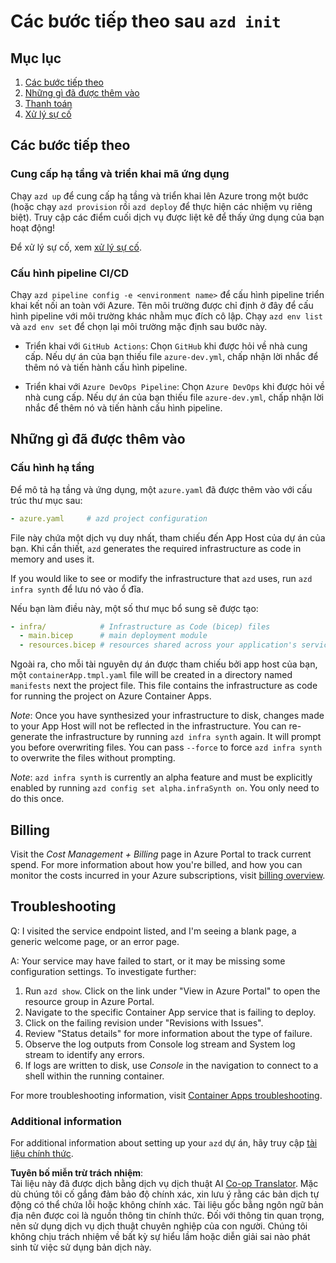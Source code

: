 <!--
CO_OP_TRANSLATOR_METADATA:
{
  "original_hash": "be745fda2aef9ee7ea772119fc6cdcf7",
  "translation_date": "2025-05-17T14:18:33+00:00",
  "source_file": "04-PracticalImplementation/samples/csharp/src/next-steps.md",
  "language_code": "vi"
}
-->
# Các bước tiếp theo sau `azd init`

## Mục lục

1. [Các bước tiếp theo](../../../../../../04-PracticalImplementation/samples/csharp/src)
2. [Những gì đã được thêm vào](../../../../../../04-PracticalImplementation/samples/csharp/src)
3. [Thanh toán](../../../../../../04-PracticalImplementation/samples/csharp/src)
4. [Xử lý sự cố](../../../../../../04-PracticalImplementation/samples/csharp/src)

## Các bước tiếp theo

### Cung cấp hạ tầng và triển khai mã ứng dụng

Chạy `azd up` để cung cấp hạ tầng và triển khai lên Azure trong một bước (hoặc chạy `azd provision` rồi `azd deploy` để thực hiện các nhiệm vụ riêng biệt). Truy cập các điểm cuối dịch vụ được liệt kê để thấy ứng dụng của bạn hoạt động!

Để xử lý sự cố, xem [xử lý sự cố](../../../../../../04-PracticalImplementation/samples/csharp/src).

### Cấu hình pipeline CI/CD

Chạy `azd pipeline config -e <environment name>` để cấu hình pipeline triển khai kết nối an toàn với Azure. Tên môi trường được chỉ định ở đây để cấu hình pipeline với môi trường khác nhằm mục đích cô lập. Chạy `azd env list` và `azd env set` để chọn lại môi trường mặc định sau bước này.

- Triển khai với `GitHub Actions`: Chọn `GitHub` khi được hỏi về nhà cung cấp. Nếu dự án của bạn thiếu file `azure-dev.yml`, chấp nhận lời nhắc để thêm nó và tiến hành cấu hình pipeline.

- Triển khai với `Azure DevOps Pipeline`: Chọn `Azure DevOps` khi được hỏi về nhà cung cấp. Nếu dự án của bạn thiếu file `azure-dev.yml`, chấp nhận lời nhắc để thêm nó và tiến hành cấu hình pipeline.

## Những gì đã được thêm vào

### Cấu hình hạ tầng

Để mô tả hạ tầng và ứng dụng, một `azure.yaml` đã được thêm vào với cấu trúc thư mục sau:

```yaml
- azure.yaml     # azd project configuration
```

File này chứa một dịch vụ duy nhất, tham chiếu đến App Host của dự án của bạn. Khi cần thiết, `azd` generates the required infrastructure as code in memory and uses it.

If you would like to see or modify the infrastructure that `azd` uses, run `azd infra synth` để lưu nó vào ổ đĩa.

Nếu bạn làm điều này, một số thư mục bổ sung sẽ được tạo:

```yaml
- infra/            # Infrastructure as Code (bicep) files
  - main.bicep      # main deployment module
  - resources.bicep # resources shared across your application's services
```

Ngoài ra, cho mỗi tài nguyên dự án được tham chiếu bởi app host của bạn, một `containerApp.tmpl.yaml` file will be created in a directory named `manifests` next the project file. This file contains the infrastructure as code for running the project on Azure Container Apps.

*Note*: Once you have synthesized your infrastructure to disk, changes made to your App Host will not be reflected in the infrastructure. You can re-generate the infrastructure by running `azd infra synth` again. It will prompt you before overwriting files. You can pass `--force` to force `azd infra synth` to overwrite the files without prompting.

*Note*: `azd infra synth` is currently an alpha feature and must be explicitly enabled by running `azd config set alpha.infraSynth on`. You only need to do this once.

## Billing

Visit the *Cost Management + Billing* page in Azure Portal to track current spend. For more information about how you're billed, and how you can monitor the costs incurred in your Azure subscriptions, visit [billing overview](https://learn.microsoft.com/azure/developer/intro/azure-developer-billing).

## Troubleshooting

Q: I visited the service endpoint listed, and I'm seeing a blank page, a generic welcome page, or an error page.

A: Your service may have failed to start, or it may be missing some configuration settings. To investigate further:

1. Run `azd show`. Click on the link under "View in Azure Portal" to open the resource group in Azure Portal.
2. Navigate to the specific Container App service that is failing to deploy.
3. Click on the failing revision under "Revisions with Issues".
4. Review "Status details" for more information about the type of failure.
5. Observe the log outputs from Console log stream and System log stream to identify any errors.
6. If logs are written to disk, use *Console* in the navigation to connect to a shell within the running container.

For more troubleshooting information, visit [Container Apps troubleshooting](https://learn.microsoft.com/azure/container-apps/troubleshooting). 

### Additional information

For additional information about setting up your `azd` dự án, hãy truy cập [tài liệu chính thức](https://learn.microsoft.com/azure/developer/azure-developer-cli/make-azd-compatible?pivots=azd-convert).

**Tuyên bố miễn trừ trách nhiệm**:  
Tài liệu này đã được dịch bằng dịch vụ dịch thuật AI [Co-op Translator](https://github.com/Azure/co-op-translator). Mặc dù chúng tôi cố gắng đảm bảo độ chính xác, xin lưu ý rằng các bản dịch tự động có thể chứa lỗi hoặc không chính xác. Tài liệu gốc bằng ngôn ngữ bản địa nên được coi là nguồn thông tin chính thức. Đối với thông tin quan trọng, nên sử dụng dịch vụ dịch thuật chuyên nghiệp của con người. Chúng tôi không chịu trách nhiệm về bất kỳ sự hiểu lầm hoặc diễn giải sai nào phát sinh từ việc sử dụng bản dịch này.